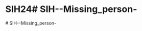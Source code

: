 # SIH24#   S I H - - M i s s i n g _ p e r s o n -  
 #   S I H - - M i s s i n g _ p e r s o n -  
 